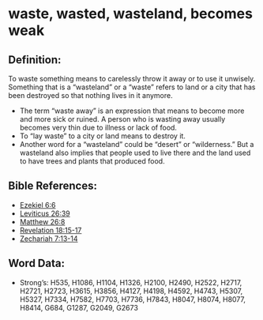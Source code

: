 # waste, wasted, wasteland, becomes weak

## Definition:

To waste something means to carelessly throw it away or to use it unwisely. Something that is a “wasteland” or a “waste” refers to land or a city that has been destroyed so that nothing lives in it anymore.

* The term “waste away” is an expression that means to become more and more sick or ruined. A person who is wasting away usually becomes very thin due to illness or lack of food.
* To “lay waste” to a city or land means to destroy it.
* Another word for a “wasteland” could be “desert” or “wilderness.” But a wasteland also implies that people used to live there and the land used to have trees and plants that produced food.

## Bible References:

* [Ezekiel 6:6](rc://en/tn/help/ezk/06/06)
* [Leviticus 26:39](rc://en/tn/help/lev/26/39)
* [Matthew 26:8](rc://en/tn/help/mat/26/08)
* [Revelation 18:15-17](rc://en/tn/help/rev/18/15)
* [Zechariah 7:13-14](rc://en/tn/help/zec/07/13)

## Word Data:

* Strong’s: H535, H1086, H1104, H1326, H2100, H2490, H2522, H2717, H2721, H2723, H3615, H3856, H4127, H4198, H4592, H4743, H5307, H5327, H7334, H7582, H7703, H7736, H7843, H8047, H8074, H8077, H8414, G684, G1287, G2049, G2673
